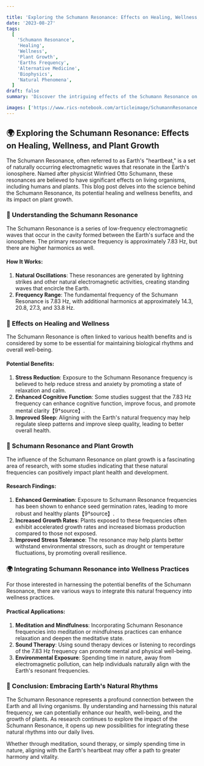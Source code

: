 ```yaml
---

title: 'Exploring the Schumann Resonance: Effects on Healing, Wellness, and Plant Growth 🌍✨'
date: '2023-08-27'
tags:
  [
    'Schumann Resonance',
    'Healing',
    'Wellness',
    'Plant Growth',
    'Earths Frequency',
    'Alternative Medicine',
    'Biophysics',
    'Natural Phenomena',
  ]
draft: false
summary: 'Discover the intriguing effects of the Schumann Resonance on healing, wellness, and plant growth. This blog post explores the science behind Earths natural frequency and its potential benefits for living organisms. 🌍✨'

images: ['https://www.rics-notebook.com/articleimage/SchumannResonance.webp']
---
```


## 🌍 Exploring the Schumann Resonance: Effects on Healing, Wellness, and Plant Growth

The Schumann Resonance, often referred to as Earth's "heartbeat," is a set of naturally occurring electromagnetic waves that resonate in the Earth's ionosphere. Named after physicist Winfried Otto Schumann, these resonances are believed to have significant effects on living organisms, including humans and plants. This blog post delves into the science behind the Schumann Resonance, its potential healing and wellness benefits, and its impact on plant growth.

### 🔬 Understanding the Schumann Resonance

The Schumann Resonance is a series of low-frequency electromagnetic waves that occur in the cavity formed between the Earth's surface and the ionosphere. The primary resonance frequency is approximately 7.83 Hz, but there are higher harmonics as well.

#### **How It Works**:

1. **Natural Oscillations**: These resonances are generated by lightning strikes and other natural electromagnetic activities, creating standing waves that encircle the Earth.
2. **Frequency Range**: The fundamental frequency of the Schumann Resonance is 7.83 Hz, with additional harmonics at approximately 14.3, 20.8, 27.3, and 33.8 Hz.

### 🌟 Effects on Healing and Wellness

The Schumann Resonance is often linked to various health benefits and is considered by some to be essential for maintaining biological rhythms and overall well-being.

#### **Potential Benefits**:

1. **Stress Reduction**: Exposure to the Schumann Resonance frequency is believed to help reduce stress and anxiety by promoting a state of relaxation and calm.
2. **Enhanced Cognitive Function**: Some studies suggest that the 7.83 Hz frequency can enhance cognitive function, improve focus, and promote mental clarity【9†source】.
3. **Improved Sleep**: Aligning with the Earth's natural frequency may help regulate sleep patterns and improve sleep quality, leading to better overall health.

### 🌿 Schumann Resonance and Plant Growth

The influence of the Schumann Resonance on plant growth is a fascinating area of research, with some studies indicating that these natural frequencies can positively impact plant health and development.

#### **Research Findings**:

1. **Enhanced Germination**: Exposure to Schumann Resonance frequencies has been shown to enhance seed germination rates, leading to more robust and healthy plants【9†source】.
2. **Increased Growth Rates**: Plants exposed to these frequencies often exhibit accelerated growth rates and increased biomass production compared to those not exposed.
3. **Improved Stress Tolerance**: The resonance may help plants better withstand environmental stressors, such as drought or temperature fluctuations, by promoting overall resilience.

### 🌍 Integrating Schumann Resonance into Wellness Practices

For those interested in harnessing the potential benefits of the Schumann Resonance, there are various ways to integrate this natural frequency into wellness practices.

#### **Practical Applications**:

1. **Meditation and Mindfulness**: Incorporating Schumann Resonance frequencies into meditation or mindfulness practices can enhance relaxation and deepen the meditative state.
2. **Sound Therapy**: Using sound therapy devices or listening to recordings of the 7.83 Hz frequency can promote mental and physical well-being.
3. **Environmental Exposure**: Spending time in nature, away from electromagnetic pollution, can help individuals naturally align with the Earth's resonant frequencies.

### 🌿 Conclusion: Embracing Earth's Natural Rhythms

The Schumann Resonance represents a profound connection between the Earth and all living organisms. By understanding and harnessing this natural frequency, we can potentially enhance our health, well-being, and the growth of plants. As research continues to explore the impact of the Schumann Resonance, it opens up new possibilities for integrating these natural rhythms into our daily lives.

Whether through meditation, sound therapy, or simply spending time in nature, aligning with the Earth's heartbeat may offer a path to greater harmony and vitality.
